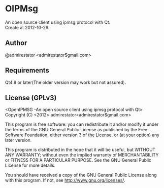 OIPMsg
======
An open source client using ipmsg protocol with Qt.  
Create at 2012-10-26.

Author
------
@admirestator <admirestator$gmail.com>

Requirements
------------
Qt4.8 or later(The older version may work but not assured).

License (GPLv3)
---------------
<OpenIPMSG -An open source client using ipmsg protocol with Qt>
Copyright (C) <2012>  admirestator<admirestator$gmail.com>

This program is free software: you can redistribute it and/or modify
it under the terms of the GNU General Public License as published by
the Free Software Foundation, either version 3 of the License, or
(at your option) any later version.

This program is distributed in the hope that it will be useful,
but WITHOUT ANY WARRANTY; without even the implied warranty of
MERCHANTABILITY or FITNESS FOR A PARTICULAR PURPOSE.  See the
GNU General Public License for more details.

You should have received a copy of the GNU General Public License
along with this program.  If not, see <http://www.gnu.org/licenses/>.

